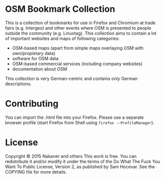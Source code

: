 OSM Bookmark Collection
=======================
This is a collection of bookmarks for use in Firefox and Chromium at trade fairs (e.g. Intergeo) and other events where OSM is presented to people outside the community (e.g. Linuxtag). This collection aims to contain a lot of important websites and maps of following categories:

* OSM-based maps (apart from simple maps overlaying OSM with own/propietary data)
* software for OSM data
* OSM-based commercial services (including company websites)
* documentation about OSM

This collection is very German-centric and contains only German descriptions.

Contributing
============
You can import the .html file into your Firefox. Please use a separate browser profile (start Firefox from Shell using `firefox --ProfileManager`).


License
=======
Copyright © 2015 Nakaner and others
This work is free. You can redistribute it and/or modify it under the
terms of the Do What The Fuck You Want To Public License, Version 2,
as published by Sam Hocevar. See the COPYING file for more details.

